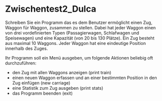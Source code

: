 # Zwischentest2_Dulca
 
Schreiben Sie ein Programm das es dem Benutzer ermöglicht einen Zug, Waggon für Waggon, zusammen zu stellen. Dabei hat jeder Waggon einen von drei vordefinierten Typen (Passagierwagen, Schlafwagen und Speisewagen) und eine Kapazität (von 20 bis 130 Plätze). Ein Zug besteht aus maximal 10 Waggons. Jeder Waggon hat eine eindeutige Position innerhalb des Zuges.

Ihr Programm soll ein Menü ausgeben, um folgende Aktionen beliebig oft durchzuführen:

* den Zug mit allen Waggons anzeigen (print train)
* einen neuen Waggon erfassen und an einer bestimmten Position in den Zug einfügen (new carriage)
* eine Statistik zum Zug ausgeben (print stats)
* das Programm beenden (exit)
